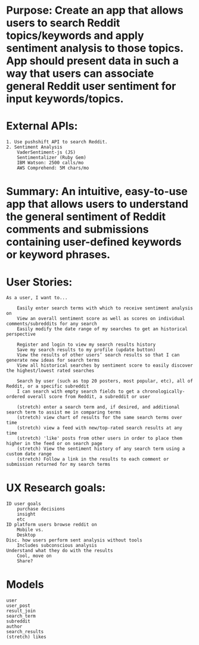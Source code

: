 # Purpose: Create an app that allows users to search Reddit topics/keywords and apply sentiment analysis to those topics. App should present data in such a way that users can associate general Reddit user sentiment for input keywords/topics.

# External APIs:

    1. Use pushshift API to search Reddit.
    2. Sentiment Analysis
        VaderSentiment-js (JS)
        Sentimentalizer (Ruby Gem)
        IBM Watson: 2500 calls/mo
        AWS Comprehend: 5M chars/mo

# Summary: An intuitive, easy-to-use app that allows users to understand the general sentiment of Reddit comments and submissions containing user-defined keywords or keyword phrases.

# User Stories:

    As a user, I want to...

        Easily enter search terms with which to receive sentiment analysis on
        View an overall sentiment score as well as scores on individual comments/subreddits for any search
        Easily modify the date range of my searches to get an historical perspective

        Register and login to view my search results history
        Save my search results to my profile (update button)
        View the results of other users’ search results so that I can generate new ideas for search terms
        View all historical searches by sentiment score to easily discover the highest/lowest rated searches

        Search by user (such as top 20 posters, most popular, etc), all of Reddit, or a specific subreddit
        I can search with empty search fields to get a chronologically-ordered overall score from Reddit, a subreddit or user

        (stretch) enter a search term and, if desired, and additional search term to assist me in comparing terms
        (stretch) view chart of results for the same search terms over time
        (stretch) view a feed with new/top-rated search results at any time
        (stretch) 'like' posts from other users in order to place them higher in the feed or on search page
        (stretch) View the sentiment history of any search term using a custom date range
        (stretch) Follow a link in the results to each comment or submission returned for my search terms

# UX Research goals:

    ID user goals
        purchase decisions
        insight
        etc
    ID platform users browse reddit on
        Mobile vs.
        Desktop
    Disc. how users perform sent analysis without tools
        Includes subconscious analysis
    Understand what they do with the results
        Cool, move on
        Share?

# Models

    user
    user_post
    result_join
    search_term
    subreddit
    author
    search_results
    (stretch) likes